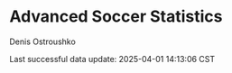 # Advanced Soccer Statistics
Denis Ostroushko

<!-- gfm -->

Last successful data update: 2025-04-01 14:13:06 CST

